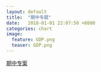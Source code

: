 ```yaml
---  
layout: default  
title:  "期中专题"  
date:   2018-01-01 22:07:50 +0800  
categories: chart
image:
  feature: GDP.png
  teaser: GDP.png
---  
```


<a href="/infovis/P组/P组.html">期中专案</a>